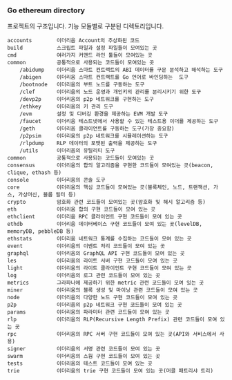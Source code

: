 ### Go ethereum directory

프로젝트의 구조입니다.
기능 모듈별로 구분된 디렉토리입니다.

    accounts        이더리움 Account의 추상화된 코드
    build			스크립트 파일과 설정 파일들이 모여있는 곳
    cmd			    여러가지 커맨드 라인 툴들이 모여있는 곳
    common			공통적으로 사용되는 코드들이 모여있는 곳
        /abidump    이더리움 스마트 컨트랙트의 ABI 데이터를 구문 분석하고 해석하는 도구
    	/abigen		이더리움 스마트 컨트랙트를 Go 언어로 바인딩하는  도구
    	/bootnode   이더리움의 부트 노드를 구동하는 도구
        /clef       이더리움의 노드 운영과 개인키의 관리를 분리시키기 위한 도구
        /devp2p     이더리움의 p2p 네트워크를 구현하는 도구
        /ethkey     이더리움의 키 관리 도구
    	/evm		설정 및 디버깅 환경을 제공하는 EVM 개발 도구
    	/faucet     이더리움 테스트넷에서 사용할 수 있는 테스트용 이더를 제공하는 도구
    	/geth	    이더리움 클라이언트를 구동하는 도구(가장 중요함)
    	/p2psim		이더리움의 p2p 네트워크를 시뮬레이션하는 도구
        /rlpdump 	RLP 데이터의 포맷된 출력을 제공하는 도구
    	/utils	    이더리움의 유틸리티 도구
    common		    공통적으로 사용되는 코드들이 모여있는 곳
    consensus		이더리움의 합의 알고리즘을 구현한 코드들이 모여있는 곳(beacon, clique, ethash 등)
    console		    이더리움의 콘솔 도구
    core		    이더리움의 핵심 코드들이 모여있는 곳(블록체인, 노드, 트랜잭션, 가스, 가상머신, 블룸 필터 등)
    crypto          암호화 관련 코드들이 모여있는 곳(암호화 및 해시 알고리즘 등)
    eth			    이더리움 합의 구현 코드들이 모여 있는 곳
    ethclient		이더리움 RPC 클라이언트 구현 코드들이 모여 있는 곳
    ethdb			이더리움 데이터베이스 구현 코드들이 모여 있는 곳(levelDB, memoryDB, pebbleDB 등)
    ethstats		이더리움 네트워크 통계를 수집하는 코드들이 모여 있는 곳
    event			이더리움의 이벤트 처리 코드들이 모여 있는 곳
    graphql         이더리움의 GraphQL API 구현 코드들이 모여 있는 곳
    les             이더리움의 라이트 서버 구현 코드들이 모여 있는 곳
    light			이더리움의 라이트 클라이언트 구현 코드들이 모여 있는 곳
    log		        이더리움의 로그 관련 코드들이 모여 있는 곳
    metrics			그라파나에 제공하기 위한 metric 관련 코드들이 모여 있는 곳
    miner			이더리움의 블록 생성 및 마이닝 관련 코드들이 모여 있는 곳
    node		    이더리움의 다양한 노드 구현 코드들이 모여 있는 곳
    p2p			    이더리움의 p2p 네트워크 구현 코드들이 모여 있는 곳
    params			이더리움의 파라미터 관련 코드들이 모여 있는 곳
    rlp			    이더리움의 RLP(Recursive Length Prefix) 관련 코드들이 모여 있는 곳
    rpc			    이더리움의 RPC 서버 구현 코드들이 모여 있는 곳(API와 서비스에서 사용)
    signer			이더리움의 서명 관련 코드들이 모여 있는 곳
    swarm			이더리움의 스웜 구현 코드들이 모여 있는 곳
    tests		    이더리움의 테스트 코드들이 모여 있는 곳
    trie		    이더리움의 trie 구현 코드들이 모여 있는 곳(머클 패트리샤 트리)
